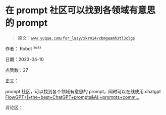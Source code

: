 # 在 prompt 社区可以找到各领域有意思的 prompt

> 原文：[`www.yuque.com/for_lazy/xkrm14/cbmgeamh3tl3clgs`](https://www.yuque.com/for_lazy/xkrm14/cbmgeamh3tl3clgs)

作者： Robot ²º²²

日期：2023-04-10

点赞数：27

正文：

prompt 社区，可以找到各个领域有意思的 prompt，同时可以在线使用 chatgpt [FlowGPT+|+the+best+ChatGPT+prompts&AI;+prompts+comm...](https://flowgpt.com)

评论区：



